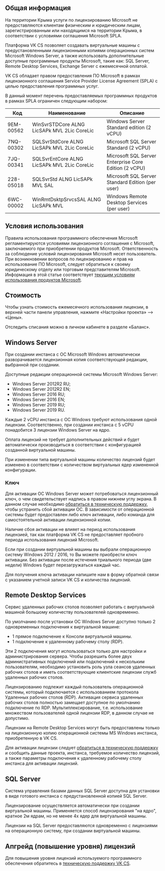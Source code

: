 ## Общая информация

<info>

На территории Крыма услуги по лицензированию Microsoft не предоставляются клиентам физическим и юридическим лицам, зарегистрированным или находящимся на территории Крыма, в соответствии с условиями соглашения Microsoft SPLA.

</info>

Платформа VK CS позволяет создавать виртуальные машины с предустановленными лицензионными копиями операционных систем Microsoft Windows Server, а также использовать дополнительные доступные программные продукты Microsoft, такие как: SQL Server, Remote Desktop Services, Exchange Server с ежемесячной оплатой.

VK CS обладает правом предоставления ПО Microsoft в рамках лицензионного соглашения Service Provider License Agreement (SPLA) с целью предоставления программных услуг.

В данный момент перечень предоставляемых программных продуктов в рамках SPLA ограничен следующим набором:

| Код | Наименование | Описание |
| --- | --- | --- |
| 9EM-00562 | WinSvrSTDCore ALNG LicSAPk MVL 2Lic CoreLic | Windows Server Standard edition (2 vCPU) |
| 7NQ-00302 | SQLSvrStdCore ALNG LicSAPk MVL 2Lic CoreLic | Microsoft SQL Server Standard (2 vCPU) |
| 7JQ-00341 | SQLSvrEntCore ALNG LicSAPk MVL 2Lic CoreLic | Microsoft SQL Server Enterprise Core Edition (2 vCPU) |
| 228-05018 | SQLSvrStd ALNG LicSAPk MVL SAL | Microsoft SQL Server Standard Edition (per user) |
| 6WC-00002 | WinRmtDsktpSrvcsSAL ALNG LicSAPk MVL | Windows Remote Desktop Services (per user) |

## Условия использования

Правила использования программного обеспечения Microsoft регламентируются условиями лицензионного соглашения с Microsoft, заключаемого при приобретении продуктов Microsoft. Ответственность за соблюдение условий лицензирования Microsoft несет пользователь. При возникновении вопросов по лицензированию и прав на использование ПО Microsoft, следует обратиться к своему юридическому отделу или торговым представителям Microsoft. Информация в этой статье соответствует [текущим условиям использования продуктов Microsoft](https://www.microsoft.com/en-us/licensing/product-licensing/products).

## Стоимость

Чтобы узнать стоимость ежемесячного использования лицензии, в верхней части панели управления, нажмите «Настройки проекта» —> «Цены».

Отследить списания можно в личном кабинете в разделе «Баланс».

## Windows Server

При создании инстанса с ОС Microsoft Windows автоматически разворачивается лицензионная копия соответствующей редакции, выбранной при создании.

Доступные редакции операционной системы Microsoft Windows Server:

- Windows Server 2012R2 RU;
- Windows Server 2012R2 EN;
- Windows Server 2016 RU;
- Windows Server 2016 EN;
- Windows Server 2019 RU;
- Windows Server 2019 RU.

Каждые 2 vCPU инстанса с ОС Windows требуют использования одной лицензии. Соответственно, при создании инстанса с 5 vCPU понадобится 3 лицензии Windows Server на ядро.

Оплата лицензий не требует дополнительных действий и будет автоматически производиться в соответствии с конфигурацией созданной виртуальной машины.

При изменении типа виртуальной машины количество лицензий будет изменено в соответствии с количеством виртуальных ядер измененной конфигурации.

### Ключ

Для активации ОС Windows Server может потребоваться лицензионный ключ, о чем свидетельствует надпись в правом нижнем углу экрана. В данном случае необходимо [обратиться в техническую поддержку](https://mcs.mail.ru/docs/contacts), чтобы устранить сбой активации ОС. В зависимости от операционной системы будет предоставлен либо ключ активации, либо команда для самостоятельной активации лицензионной копии.

Наличие сбоя активации не влияет на период использования лицензией, так как платформа VK CS не предоставляет пробного периода использования лицензий Microsoft.

Если при создании виртуальной машины вы выбрали операционную систему Windows 2012 / 2016, то Вы можете приобрести ключ активации. Без активации после истечения триального периода (две недели) Windows будет перезагружаться каждый час.

Для получения ключа активации напишите нам в форму обратной связи с указанием учетной записи VK CS и количества лицензий.

## Remote Desktop Services

Сервис удаленных рабочих столов позволяет работать с виртуальной машиной большому количеству пользователей одновременно.

По умолчанию после установки ОС Windows Server доступно только 2 одновременных подключения к виртуальной машине:

- 1 прямое подключение к Консоли виртуальной машины.
- 1 подключение к удаленному рабочему столу (RDP).

Эти 2 подключения могут использоваться только для настройки и администрирования сервера. Чтобы разрешить более двух административных подключений или подключений к нескольким пользователям, необходимо установить роль узла сеансов удаленных рабочих столов и иметь соответствующие клиентские лицензии служб удаленных рабочих столов.

Лицензированию подлежит каждый пользователь операционной системы, который подключается с использованием протокола Удаленных рабочих столов (RDP). Активация сервиса удаленных рабочих столов полностью замещает доступное по умолчанию подключение по RDP. Мультиплексирование, т.е. использование множеством пользователей одной лицензии RDP, в данном случае не допустимо.

<warn>

Лицензии на Remote Desktop Services могут быть предоставлены только на лицензионную копию операционной системы MS Windows инстанса, приобретенную в VK CS.

Для активации лицензии следует [обратиться в техническую поддержку](https://mcs.mail.ru/docs/contacts) и сообщить данные проекта, инстанса, требуемое количество лицензий, а также параметры подключения к удаленному рабочему столу инстанса для активации лицензий.

</warn>

## SQL Server

Система управления базами данных SQL Server доступна для установки в виде готового инстанса с предустановленной копией SQL Server.

Лицензирование осуществляется автоматически при создании виртуальной машины. Применяется способ лицензирования "на ядро", кратное 2м ядрам, но не менее 4х ядер для виртуальной машины.

<warn>

Лицензии на SQL Server предоставляются одновременно с лицензиями на операционную систему, при создании виртуальной машины.

</warn>

## Апгрейд (повышение уровня) лицензий

Для повышения уровня лицензий используемого программного обеспечения обратитесь в [техническую поддержку VK CS](https://mcs.mail.ru/help/contact-us).
